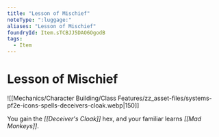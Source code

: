 ```yaml
---
title: "Lesson of Mischief"
noteType: ":luggage:"
aliases: "Lesson of Mischief"
foundryId: Item.sTCBJJ5DAO6OgodB
tags:
  - Item
---
```


# Lesson of Mischief
![[Mechanics/Character Building/Class Features/zz_asset-files/systems-pf2e-icons-spells-deceivers-cloak.webp|150]]

You gain the _[[Deceiver's Cloak]]_ hex, and your familiar learns _[[Mad Monkeys]]_.
